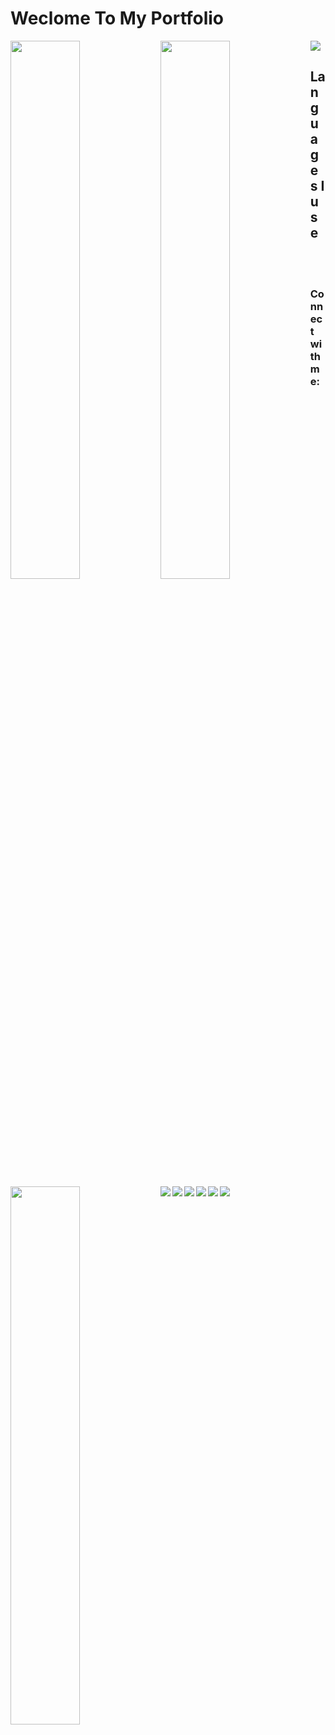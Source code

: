 # Weclome To My Portfolio

<img align="left" width="47%" src="https://github-readme-stats.vercel.app/api?username=nexusflipp&show_icons=true&theme=aura">
<img align="left" width="47%" src="https://github-readme-stats.vercel.app/api/top-langs/?username=nexusflipp&langs_count=6&count_private=true&layout=compact&theme=aura">
<img align="left" width="47%" src="https://github-readme-streak-stats.herokuapp.com/?user=nexusflipp&theme=black-ice&hide_border=true&stroke=0000&background=060A0CD0">

<img src="https://activity-graph.herokuapp.com/graph?username=nexusflipp&theme=redical">
<br />

## Languages I use

<img align="left" src="https://img.shields.io/badge/c++-%2300599C.svg?style=for-the-badge&logo=c%2B%2B&logoColor=white">
<img align="left" src="https://img.shields.io/badge/c-%2300599C.svg?style=for-the-badge&logo=c&logoColor=white">
<img align="left" src="https://img.shields.io/badge/html5-%23E34F26.svg?style=for-the-badge&logo=html5&logoColor=white">
<img align="left" src="https://img.shields.io/badge/css3-%231572B6.svg?style=for-the-badge&logo=css3&logoColor=white">
<img align="left" src="https://img.shields.io/badge/lua-%232C2D72.svg?style=for-the-badge&logo=lua&logoColor=white">
<img align="left" src="https://img.shields.io/badge/php-%23777BB4.svg?style=for-the-badge&logo=php&logoColor=white">

<br />
<br />

### Connect with me:




